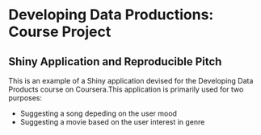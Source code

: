 # Developing Data Productions: Course Project
## Shiny Application and Reproducible Pitch

This is an example of a Shiny application devised for the Developing Data Products course on Coursera.This application is primarily used for two purposes: 

- Suggesting a song depeding on the user mood
- Suggesting a movie based on the user interest in genre
